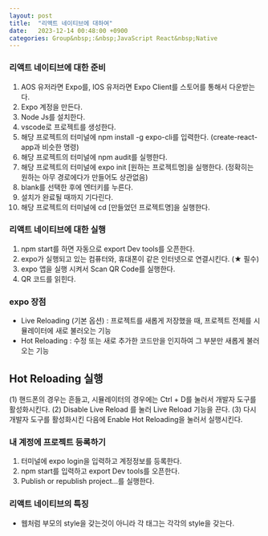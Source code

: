 ```yaml
---
layout: post
title:  "리액트 네이티브에 대하여"
date:   2023-12-14 00:48:00 +0900
categories: Group&nbsp;:&nbsp;JavaScript React&nbsp;Native
---
```


### 리액트 네이티브에 대한 준비

01. AOS 유저라면 Expo를, IOS 유저라면 Expo Client를 스토어를 통해서 다운받는다.
02. Expo 계정을 만든다.
03. Node Js를 설치한다.
04. vscode로 프로젝트를 생성한다.
05. 해당 프로젝트의 터미널에 npm install -g expo-cli를 입력한다. (create-react-app과 비슷한 명령)
06. 해당 프로젝트의 터미널에 npm audit를 실행한다.
07. 해당 프로젝트의 터미널에 expo init [원하는 프로젝트명]을 실행한다. (정확히는 원하는 아무 경로에다가 만들어도 상관없음)
08. blank를 선택한 후에 엔터키를 누른다.
09. 설치가 완료될 때까지 기다린다.
10. 해당 프로젝트의 터미널에 cd [만들었던 프로젝트명]을 실행한다.

### 리액트 네이티브에 대한 실행

1. npm start를 하면 자동으로 export Dev tools를 오픈한다.
2. expo가 실행되고 있는 컴퓨터와, 휴대폰이 같은 인터넷으로 연결시킨다. (★ 필수)
3. expo 앱을 실행 시켜서 Scan QR Code를 실행한다.
4. QR 코드를 읽힌다.

### expo 장점

- Live Reloading (기본 옵션) : 프로젝트를 새롭게 저장했을 때, 프로젝트 전체를 시뮬레이터에 새로 불러오는 기능
- Hot Reloading : 수정 또는 새로 추가한 코드만을 인지하여 그 부분만 새롭게 불러오는 기능
    
## Hot Reloading 실행
(1) 핸드폰의 경우는 흔들고, 시뮬레이터의 경우에는 Ctrl + D를 눌러서 개발자 도구를 활성화시킨다.
(2) Disable Live Reload 를 눌러 Live Reload 기능을 끈다.
(3) 다시 개발자 도구를 활성화시킨 다음에 Enable Hot Reloading을 눌러서 실행시킨다.

### 내 계정에 프로젝트 등록하기
1. 터미널에 expo login을 입력하고 계정정보를 등록한다.
2. npm start를 입력하고 export Dev tools를 오픈한다.
3. Publish or republish project…를 실행한다.

### 리액트 네이티브의 특징

- 웹처럼 부모의 style을 갖는것이 아니라 각 태그는 각각의 style을 갖는다.


